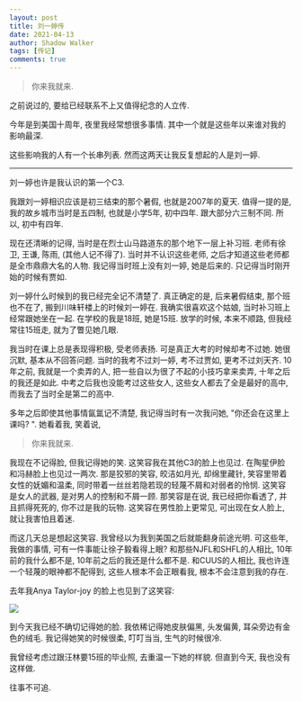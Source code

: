 ```yaml
---
layout: post
title: 刘一婷传
date: 2021-04-13
author: Shadow Walker
tags: [传记]
comments: true
---
```


> 你来我就来. 

之前说过的, 要给已经联系不上又值得纪念的人立传. 

今年是到美国十周年, 夜里我经常想很多事情. 其中一个就是这些年以来谁对我的影响最深. 

这些影响我的人有一个长串列表. 然而这两天让我反复想起的人是刘一婷. 


---

刘一婷也许是我认识的第一个C3. 

我跟刘一婷相识应该是初三结束的那个暑假, 也就是2007年的夏天. 值得一提的是, 我的故乡城市当时是五四制, 也就是小学5年, 初中四年. 跟大部分六三制不同. 所以, 初中有四年. 

现在还清晰的记得, 当时是在烈士山马路道东的那个地下一层上补习班.  老师有徐卫, 王谦, 陈雨, (其他人记不得了). 当时并不认识这些老师, 之后才知道这些老师都是全市鼎鼎大名的人物. 我记得当时班上没有刘一婷, 她是后来的. 只记得当时刚开始的时候有贾如. 

刘一婷什么时候到的我已经完全记不清楚了. 真正确定的是, 后来暑假结束, 那个班也不在了, 搬到川味轩楼上的时候刘一婷在.  我确实很喜欢这个姑娘, 当时补习班上经常跟她坐在一起.   在学校的我是18班, 她是15班.  放学的时候, 本来不顺路, 但我经常往15班走, 就为了瞥见她几眼. 

我当时在课上总是表现得积极, 受老师表扬. 可是真正大考的时候却考不过她. 她很沉默, 基本从不回答问题. 当时的我考不过刘一婷, 考不过贾如, 更考不过刘天齐. 10年之前, 我就是一个卖弄的人, 把一些自以为很了不起的小技巧拿来卖弄, 十年之后的我还是如此.  中考之后我也没能考过这些女人, 这些女人都去了全是最好的高中, 而我去了当时全是第二的高中. 

多年之后即使其他事情氤氲记不清楚, 我记得当时有一次我问她, "你还会在这里上课吗? ". 她看着我, 笑着说, 

> 你来我就来. 


我现在不记得脸, 但我记得她的笑.  这笑容我在其他C3的脸上也见过.  在陶星伊脸和冯赫脸上也见过一两次.  那是狡邪的笑容, 皎洁如月光, 却绵里藏针, 笑容里带着女性的妩媚和温柔, 同时带着一丝丝若隐若现的轻蔑不屑和对弱者的怜悯.  这笑容是女人的武器, 是对男人的控制和不屑一顾.  那笑容是在说, 我已经把你看透了, 并且抓得死死的, 你不过是我的玩物.  这笑容在男性脸上更常见, 可出现在女人脸上, 就让我害怕且着迷. 

而这几天总是想起这笑容. 我曾经以为我到美国之后就能翻身前途光明. 可这些年, 我做的事情, 可有一件事能让徐子毅看得上眼? 和那些NJFL和SHFL的人相比, 10年前的我什么都不是, 10年前之后的我还是什么都不是.  和CUUS的人相比, 我也许连一个轻蔑的眼神都不配得到, 这些人根本不会正眼看我, 根本不会注意到我的存在. 

去年我Anya Taylor-joy 的脸上也见到了这笑容: 

![](https://lh3.googleusercontent.com/pw/ACtC-3fWu2P-QqD1QOomoXzNT0oeldZmlNAf4XjjQ5qDxTAFhkxgSGhpjCJycXuJS4HN5_JKaaFXCqG01obLy_eKBpMXHqB4oaVpQCVFTFq4KfK2F50fRW5PpLdmqOy5neoISpMNvefxs59ogki77xFZbaQg=w1620-h911-no?authuser=0)

到今天我已经不确切记得她的脸.  我依稀记得她皮肤偏黑, 头发偏黄, 耳朵旁边有金色的绒毛.  我记得她笑的时候很柔, 叮叮当当, 生气的时候很冷. 

我曾经考虑过跟汪林要15班的毕业照, 去重温一下她的样貌.  但直到今天, 我也没有这样做.  

往事不可追. 



